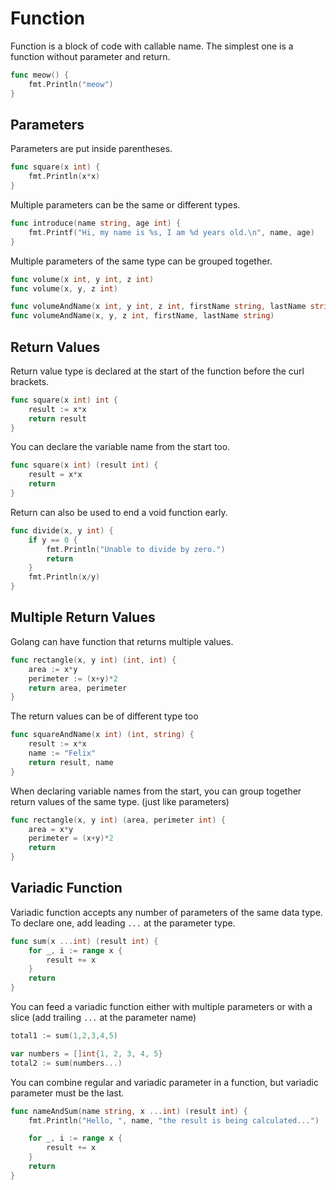 # Function

Function is a block of code with callable name. The simplest one is a function without parameter and return.
```go
func meow() {
	fmt.Println("meow")
}
```

## Parameters

Parameters are put inside parentheses.

```go
func square(x int) {
	fmt.Println(x*x)
}
```

Multiple parameters can be the same or different types.

```go
func introduce(name string, age int) {
    fmt.Printf("Hi, my name is %s, I am %d years old.\n", name, age)
}
```

Multiple parameters of the same type can be grouped together.

```go
func volume(x int, y int, z int)
func volume(x, y, z int)

func volumeAndName(x int, y int, z int, firstName string, lastName string)
func volumeAndName(x, y, z int, firstName, lastName string)
```

## Return Values

Return value type is declared at the start of the function before the curl brackets.

```go
func square(x int) int {
    result := x*x
	return result
}
```

You can declare the variable name from the start too.

```go
func square(x int) (result int) {
	result = x*x
	return
}
```

Return can also be used to end a void function early.

```go
func divide(x, y int) {
	if y == 0 {
        fmt.Println("Unable to divide by zero.")
        return
    }
    fmt.Println(x/y)
}
```

## Multiple Return Values

Golang can have function that returns multiple values.

```go
func rectangle(x, y int) (int, int) {
    area := x*y
    perimeter := (x+y)*2
	return area, perimeter
}
```
The return values can be of different type too

```go
func squareAndName(x int) (int, string) {
    result := x*x
    name := "Felix"
    return result, name
}
```

When declaring variable names from the start, you can group together return values of the same type. (just like parameters)

```go
func rectangle(x, y int) (area, perimeter int) {
    area = x*y
    perimeter = (x+y)*2
	return
}
```

## Variadic Function

Variadic function accepts any number of parameters of the same data type. To declare one, add leading `...` at the parameter type.

```go
func sum(x ...int) (result int) {
    for _, i := range x {
        result += x
    }
    return
}
```

You can feed a variadic function either with multiple parameters or with a slice (add trailing `...` at the parameter name)

```go
total1 := sum(1,2,3,4,5)

var numbers = []int{1, 2, 3, 4, 5}
total2 := sum(numbers...)
```

You can combine regular and variadic parameter in a function, but variadic parameter must be the last.

```go
func nameAndSum(name string, x ...int) (result int) {
    fmt.Println("Hello, ", name, "the result is being calculated...")

    for _, i := range x {
        result += x
    }
    return
}
```